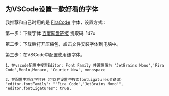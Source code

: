 
## 为VSCode设置一款好看的字体

我推荐和自己时用的是 [FiraCode](https://github.com/tonsky/FiraCode) 字体，设置方式：

第一步：下载字体 [百度网盘链接](https://pan.baidu.com/s/1Dw-KJePx4Cl5B-WAnKQB4w) 提取码: 1d7x 

第二步：下载后打开压缩包，点击文件安装字体到电脑中。

第三步：在VSCode中配置使用该字体。
```
1、在vscode配置中搜索Editor: Font Family 并设置值为 'JetBrains Mono','Fira Code',Menlo,Monaco, 'Courier New', monospace

2、在配置中将连字打开（可以在设置中搜索fontLigatures关键词）
"editor.fontFamily": "'Fira Code','JetBrains Mono'",
"editor.fontLigatures": true,

```
